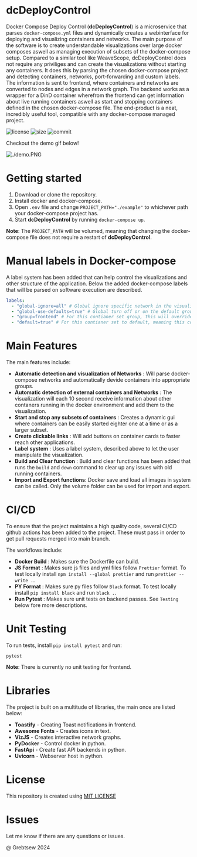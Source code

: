 # dcDeployControl

Docker Compose Deploy Control (**dcDeployControl**) is a microservice that parses `docker-compose.yml` files and dynamically creates a webinterface for deploying and visualizing containers and networks. The main purpose of the software is to create understandable visualizations over large docker composes aswell as managing execution of subsets of the docker-compose setup. Compared to a similar tool like WeaveScope, dcDeployControl does not require any priviliges and can create the visualizations without starting any containers. It does this by parsing the chosen docker-compose project and detecting containers, networks, port-forwarding and custom labels. The information is sent to frontend, where containers and networks are converted to nodes and edges in a network graph. The backend works as a wrapper for a DinD container wherefrom the frontend can get information about live running containers aswell as start and stopping containers defined in the chosen docker-compose file. The end-product is a neat, incredibly useful tool, compatible with any docker-compose managed project.

![license](https://img.shields.io/github/license/grebtsew/dcDeployControl)
![size](https://img.shields.io/github/repo-size/grebtsew/dcDeployControl)
![commit](https://img.shields.io/github/last-commit/grebtsew/dcDeployControl)

Checkout the demo gif below!

![./demo.PNG](./docs/demo.gif)

# Getting started

1. Download or clone the repository.
2. Install docker and docker-compose.
3. Open `.env` file and change `PROJECT_PATH="./example"` to whichever path your docker-compose project has.
4. Start **dcDeployControl** by running `docker-compose up`.

**Note**: The `PROJECT_PATH` will be volumed, meaning that changing the docker-compose file does not require a restart of **dcDeployControl**.

# Manual labels in Docker-compose

A label system has been added that can help control the visualizations and other structure of the application. Below the added docker-compose labels that will be parsed on software execution are described.

```yml
labels:
  - "global-ignore=all" # Global ignore specific network in the visualizations.
  - "global-use-defaults=true" # Global turn off or on the default group option.
  - "group=frontend" # For this contianer set group, this will override network group detection.
  - "default=true" # For this contianer set to default, meaning this container will be included in the default group.
```

# Main Features

The main features include:

- **Automatic detection and visualization of Networks** : Will parse docker-compose networks and automatically devide containers into appropriate groups.
- **Automatic detection of external containers and Networks** : The visualization will each 10 second receive information about other contaners running in the docker environment and add them to the visualization.
- **Start and stop any subsets of containers** : Creates a dynamic gui where containers can be easily started eighter one at a time or as a larger subset.
- **Create clickable links** : Will add buttons on container cards to faster reach other applications.
- **Label system** : Uses a label system, described above to let the user manipulate the visualization.
- **Build and Clear function** : Build and clear functions has been added that runs the `build` and `down` command to clear up any issues with old running containers.
- **Import and Export functions**: Docker save and load all images in system can be called. Only the volume folder can be used for import and export.

# CI/CD

To ensure that the project maintains a high quality code, several CI/CD github actions has been added to the project. These must pass in order to get pull requests merged into main branch.

The workflows include:

- **Docker Build** : Makes sure the Dockerfile can build.
- **JS Format** : Makes sure js files and yml files follow `Prettier` format. To test locally install `npm install --global prettier` and run `prettier --write .`.
- **PY Format** : Makes sure py files follow `Black` format. To test locally install `pip install black` and run `black .`.
- **Run Pytest** : Makes sure unit tests on backend passes. See `Testing` below fore more descriptions.

# Unit Testing

To run tests, install `pip install pytest` and run:

```
pytest
```

**Note**: There is currently no unit testing for frontend.

# Libraries

The project is built on a multitude of libraries, the main once are listed below:

- **Toastify** - Creating Toast notifications in frontend.
- **Awesome Fonts** - Creates icons in text.
- **VizJS** - Creates interactive network graphs.
- **PyDocker** - Control docker in python.
- **FastApi** - Create fast API backends in python.
- **Uvicorn** - Webserver host in python.

# License

This repository is created using [MIT LICENSE](./LICENSE)

# Issues

Let me know if there are any questions or issues.

@ Grebtsew 2024
